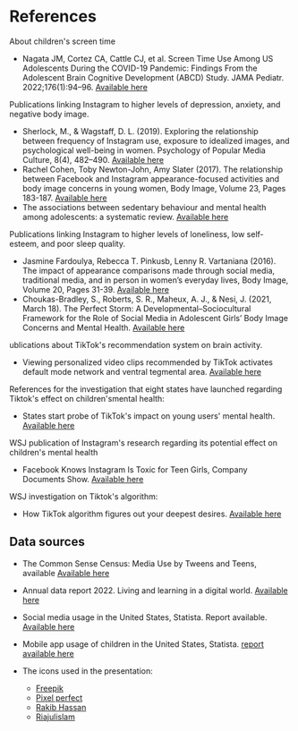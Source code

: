 # References
About children's screen time
- Nagata JM, Cortez CA, Cattle CJ, et al. Screen Time Use Among US Adolescents During the COVID-19 Pandemic: Findings From the Adolescent Brain Cognitive Development (ABCD) Study. JAMA Pediatr. 2022;176(1):94–96. [Available here](https://jamanetwork.com/journals/jamapediatrics/fullarticle/2785686)

Publications linking Instagram to higher levels of depression, anxiety, and negative body image.
- Sherlock, M., & Wagstaff, D. L. (2019). Exploring the relationship between frequency of Instagram use, exposure to idealized images, and psychological well-being in women. Psychology of Popular Media Culture, 8(4), 482–490. [Available here](https://doi.org/10.1037/ppm0000182)
- Rachel Cohen, Toby Newton-John, Amy Slater (2017). The relationship between Facebook and Instagram appearance-focused activities and body image concerns in young women, Body Image, Volume 23, Pages 183-187. [Available here](https://www.sciencedirect.com/science/article/pii/S1740144517302450)
- The associations between sedentary behaviour and mental health among adolescents: a systematic review. [Available here](https://ijbnpa.biomedcentral.com/articles/10.1186/s12966-016-0432-4)

Publications linking Instagram to higher levels of loneliness, low self-esteem, and poor sleep quality. 
- Jasmine Fardoulya, Rebecca T. Pinkusb, Lenny R. Vartaniana (2016). The impact of appearance comparisons made through social media, traditional media, and in person in women’s everyday lives, Body Image, Volume 20, Pages 31-39. [Available here](http://www2.psy.unsw.edu.au/Users/lvartanian/Publications/Fardouly,%20Pinkus,%20&%20Vartanian%20(2017).pdf)
- Choukas-Bradley, S., Roberts, S. R., Maheux, A. J., & Nesi, J. (2021, March 18). The Perfect Storm: A Developmental–Sociocultural Framework for the Role of Social Media in Adolescent Girls’ Body Image Concerns and Mental Health. [Available here](https://doi.org/10.31234/osf.io/ju92a)

ublications about TikTok's recommendation system on brain activity.
- Viewing personalized video clips recommended by TikTok activates default mode network and ventral tegmental area. [Available here](https://www.sciencedirect.com/science/article/pii/S1053811921004134)

References for the investigation that eight states have launched regarding Tiktok's effect on children'smental health:
- States start probe of TikTok's impact on young users' mental health. [Available here](https://www.cbsnews.com/news/tiktok-states-probe-impact-young-users-mental-health/)

WSJ publication of Instagram's research regarding its potential effect on children's mental health
- Facebook Knows Instagram Is Toxic for Teen Girls, Company Documents Show. [Available here](https://www.wsj.com/articles/facebook-knows-instagram-is-toxic-for-teen-girls-company-documents-show-11631620739)

WSJ investigation on Tiktok's algorithm:
- How TikTok algorithm figures out your deepest desires. [Available here](https://www.wsj.com/video/series/inside-tiktoks-highly-secretive-algorithm/investigation-how-tiktok-algorithm-figures-out-your-deepest-desires/6C0C2040-FF25-4827-8528-2BD6612E3796)

## Data sources
- The Common Sense Census: Media Use by Tweens and Teens, available [Available here](https://www.commonsensemedia.org/research/the-common-sense-census-media-use-by-tweens-and-teens-2021)
- Annual data report 2022. Living and learning in a digital world. [Available here](https://www.qustodio.com/en/living-and-learning-in-a-digital-world/)
- Social media usage in the United States, Statista. Report available. [Available here](https://www.statista.com/topics/3196/social-media-usage-in-the-united-states/)
- Mobile app usage of children in the United States, Statista. [report available here](https://www.statista.com/topics/10106/mobile-app-usage-of-children-in-the-united-states/)


- The icons used in the presentation:
  - [Freepik](freepik.com)
  - [Pixel perfect](https://www.flaticon.com/authors/pixel-perfect)
  - [Rakib Hassan](https://www.flaticon.com/authors/rakib-hassan-rahim)
  - [Riajulislam](https://www.flaticon.com/authors/riajulislam)
